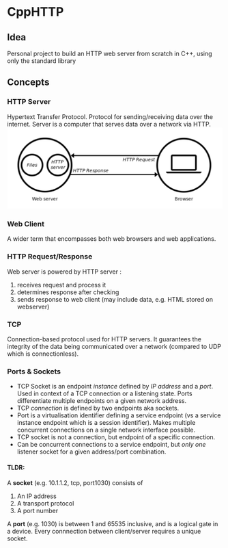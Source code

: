 # CppHTTP

## Idea
Personal project to build an HTTP web server from scratch in C++, using only the standard library

## Concepts
### HTTP Server
Hypertext Transfer Protocol. Protocol for sending/receiving data over the internet.
Server is a computer that serves data over a network via HTTP.
![image info](./pictures/webserver.png)

### Web Client
A wider term that encompasses both web browsers and web applications.

### HTTP Request/Response
Web server is powered by HTTP server :
1) receives request and process it
2) determines response after checking
3) sends response to web  client (may include data, e.g. HTML stored on webserver)

### TCP
Connection-based protocol used for HTTP servers. It guarantees the integrity of the data being communicated over a network (compared to UDP which is connectionless).

### Ports & Sockets
- TCP Socket is an endpoint *instance* defined by *IP address* and a *port*. Used in context of a TCP connection or a listening state. Ports differentiate multiple endpoints on a given network address.
- TCP *connection* is defined by two endpoints aka sockets.
- Port is a virtualisation identifier defining a service endpoint (vs a service instance endpoint which is a session identifier). Makes multiple concurrent connections on a single network interface possible.
- TCP socket is not a connection, but endpoint of a specific connection.
- Can be concurrent connections to a service endpoint, but *only one* listener socket for a given address/port combination.

#### TLDR: 

A **socket** (e.g. 10.1.1.2, tcp, port1030) consists of
  1) An IP address
  2) A transport protocol
  3) A port number

A **port** (e.g. 1030) is between 1 and 65535 inclusive, and is a logical gate in a device. Every connnection between client/server requires a unique socket.

     

